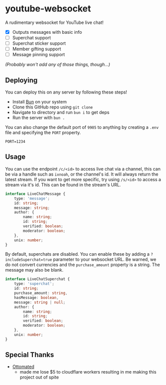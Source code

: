 # youtube-websocket
A rudimentary websocket for YouTube live chat!
* [x] Outputs messages with basic info
* [ ] Superchat support
* [ ] Superchat sticker support
* [ ] Member gifting support
* [ ] Message pinning support

*(Probably won't add any of those things, though...)*

## Deploying
You can deploy this on any server by following these steps!
* Install [Bun](https://bun.sh/) on your system
* Clone this GitHub repo using `git clone`
* Navigate to directory and run `bun i` to get deps
* Run the server with `bun .`

You can also change the default port of `9905` to anything by creating a `.env` file and specifying the `PORT` property.

```env
PORT=1234
```

## Usage
You can use the endpoint `/c/<id>` to access live chat via a channel, this can be via a handle such as `ixnoah`, or the channel's id. It will always return the latest stream. If you want to get more specific, try using `/s/<id>` to access a stream via it's id. This can be found in the stream's URL.

```ts
interface LiveChatMessage {
    type: 'message';
    id: string; 
    message: string;
    author: {
        name: string;
        id: string;
        verified: boolean;
        moderator: boolean;
    },
    unix: number;
}
```

By default, superchats are disabled. You can enable these by adding a `?includeSuperchat=true` parameter to your websocket URL.
Be warned, we do not convert currencies and the `purchase_amount` property is a string. The message may also be blank.

```ts
interface LiveChatSuperchat {
    type: 'superchat';
    id: string;
    purchase_amount: string,
    hasMessage: boolean,
    message: string | null;
    author: {
        name: string;
        id: string;
        verified: boolean;
        moderator: boolean;
    },
    unix: number;
}
```

## Special Thanks
* [Ottomated](https://github.com/ottomated/youtube-websocket)
    * made me lose $5 to cloudflare workers resulting in me making this project out of spite